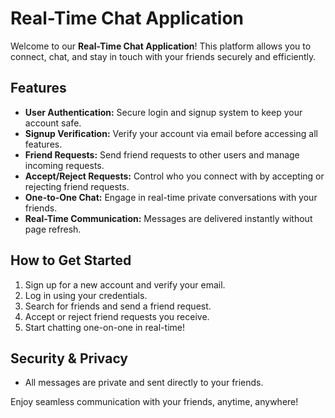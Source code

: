# Real-Time Chat Application

Welcome to our **Real-Time Chat Application**! This platform allows you to connect, chat, and stay in touch with your friends securely and efficiently.

## Features

- **User Authentication:** Secure login and signup system to keep your account safe.
- **Signup Verification:** Verify your account via email before accessing all features.
- **Friend Requests:** Send friend requests to other users and manage incoming requests.
- **Accept/Reject Requests:** Control who you connect with by accepting or rejecting friend requests.
- **One-to-One Chat:** Engage in real-time private conversations with your friends.
- **Real-Time Communication:** Messages are delivered instantly without page refresh.

## How to Get Started

1. Sign up for a new account and verify your email.
2. Log in using your credentials.
3. Search for friends and send a friend request.
4. Accept or reject friend requests you receive.
5. Start chatting one-on-one in real-time!

## Security & Privacy

- All messages are private and sent directly to your friends.


Enjoy seamless communication with your friends, anytime, anywhere!
